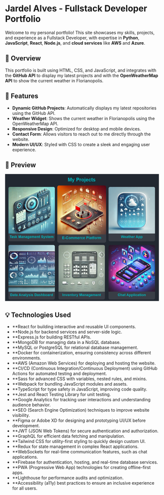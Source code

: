 # Jardel Alves - Fullstack Developer Portfolio

Welcome to my personal portfolio! This site showcases my skills, projects, and experience as a Fullstack Developer, with expertise in **Python**, **JavaScript**, **React**, **Node.js**, and **cloud services** like **AWS** and **Azure**.

## 🌟 Overview

This portfolio is built using HTML, CSS, and JavaScript, and integrates with the **GitHub API** to display my latest projects and with the **OpenWeatherMap API** to show the current weather in Florianopolis.

## 🚀 Features

- **Dynamic GitHub Projects**: Automatically displays my latest repositories using the GitHub API.
- **Weather Widget**: Shows the current weather in Florianopolis using the OpenWeatherMap API.
- **Responsive Design**: Optimized for desktop and mobile devices.
- **Contact Form**: Allows visitors to reach out to me directly through the website.
- **Modern UI/UX**: Styled with CSS to create a sleek and engaging user experience.

## 📸 Preview

![Portfolio Screenshot](./path-to-screenshot.png)

## 💡 Technologies Used

- **React for building interactive and reusable UI components.
- **Node.js for backend services and server-side logic.
- **Express.js for building RESTful APIs.
- **MongoDB for managing data in a NoSQL database.
- **MySQL or PostgreSQL for relational database management.
- **Docker for containerization, ensuring consistency across different environments.
- **AWS (Amazon Web Services) for deploying and hosting the website.
- **CI/CD (Continuous Integration/Continuous Deployment) using GitHub Actions for automated testing and deployment.
- **Sass for advanced CSS with variables, nested rules, and mixins.
- **Webpack for bundling JavaScript modules and assets.
- **TypeScript for type safety in JavaScript, improving code quality.
- **Jest and React Testing Library for unit testing.
- **Google Analytics for tracking user interactions and understanding audience behavior.
- **SEO (Search Engine Optimization) techniques to improve website visibility.
- **Figma or Adobe XD for designing and prototyping UI/UX before development.
- **JWT (JSON Web Tokens) for secure authentication and authorization.
- **GraphQL for efficient data fetching and manipulation.
- **Tailwind CSS for utility-first styling to quickly design custom UI.
- **Redux for state management in complex React applications.
- **WebSockets for real-time communication features, such as chat applications.
- **Firebase for authentication, hosting, and real-time database services.
- **PWA (Progressive Web App) technologies for creating offline-first apps.
- **Lighthouse for performance audits and optimization.
- **Accessibility (a11y) best practices to ensure an inclusive experience for all users.

